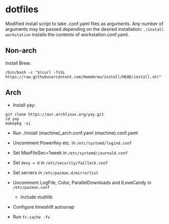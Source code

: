 # dotfiles

Modified install script to take .conf.yaml files as arguments. Any number of arguments may be passed depending on the desired installation:
`./install workstation` installs the contents of workstation.conf.yaml.

## Non-arch

Install Brew:

```
/bin/bash -c "$(curl -fsSL https://raw.githubusercontent.com/Homebrew/install/HEAD/install.sh)"
```


## Arch

- Install yay:

```
git clone https://aur.archlinux.org/yay.git
cd yay
makepkg -si
```
- Run ./install (machine)_arch.conf.yaml (machine).conf.yaml

- Uncomment PowerKey etc. in `/etc/systemd/logind.conf` 
- Set MaxFileSec=1week in `/etc/systemd/journald.conf` 
- Set `deny = 0` in `/etc/security/faillock.conf`
- Set servers in `/etc/pacman.d/mirrorlist`
- Uncomment LogFile, Color, ParallelDownloads and ILoveCandy in `/etc/pacman.conf`
  - Include multilib
- Configure timeshift autosnap
- Run `fc-cache -fv`
